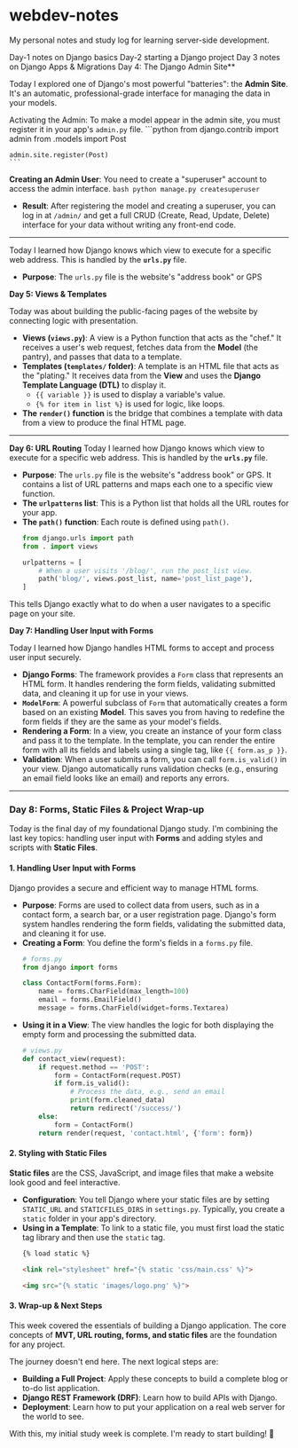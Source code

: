 # webdev-notes
My personal notes and study log for learning server-side development.

Day-1 
notes on Django basics
Day-2 
starting a Django project
Day 3
notes on Django Apps & Migrations
Day 4: The Django Admin Site**

Today I explored one of Django's most powerful "batteries": the **Admin Site**. It's an automatic, professional-grade interface for managing the data in your models.

Activating the Admin: To make a model appear in the admin site, you must register it in your app's `admin.py` file.
    ```python
    from django.contrib import admin
    from .models import Post

    admin.site.register(Post)
    ```
**Creating an Admin User**: You need to create a "superuser" account to access the admin interface.
    ```bash
    python manage.py createsuperuser
    ```
* **Result**: After registering the model and creating a superuser, you can log in at `/admin/` and get a full CRUD (Create, Read, Update, Delete) interface for your data without writing any front-end code.

---


Today I learned how Django knows which view to execute for a specific web address. This is handled by the **`urls.py`** file.

* **Purpose**: The `urls.py` file is the website's "address book" or GPS


**Day 5: Views & Templates**

Today was about building the public-facing pages of the website by connecting logic with presentation.

* **Views (`views.py`)**: A view is a Python function that acts as the "chef." It receives a user's web request, fetches data from the **Model** (the pantry), and passes that data to a template.
* **Templates (`templates/` folder)**: A template is an HTML file that acts as the "plating." It receives data from the **View** and uses the **Django Template Language (DTL)** to display it.
    * `{{ variable }}` is used to display a variable's value.
    * `{% for item in list %}` is used for logic, like loops.
* **The `render()` function** is the bridge that combines a template with data from a view to produce the final HTML page.

---
 **Day 6: URL Routing**
Today I learned how Django knows which view to execute for a specific web address. This is handled by the **`urls.py`** file.

* **Purpose**: The `urls.py` file is the website's "address book" or GPS. It contains a list of URL patterns and maps each one to a specific view function.
* **The `urlpatterns` list**: This is a Python list that holds all the URL routes for your app.
* **The `path()` function**: Each route is defined using `path()`.
    ```python
    from django.urls import path
    from . import views

    urlpatterns = [
        # When a user visits '/blog/', run the post_list view.
        path('blog/', views.post_list, name='post_list_page'),
    ]
    ```
This tells Django exactly what to do when a user navigates to a specific page on your site.


**Day 7: Handling User Input with Forms**

Today I learned how Django handles HTML forms to accept and process user input securely.

* **Django Forms**: The framework provides a `Form` class that represents an HTML form. It handles rendering the form fields, validating submitted data, and cleaning it up for use in your views.
* **`ModelForm`**: A powerful subclass of `Form` that automatically creates a form based on an existing **Model**. This saves you from having to redefine the form fields if they are the same as your model's fields.
* **Rendering a Form**: In a view, you create an instance of your form class and pass it to the template. In the template, you can render the entire form with all its fields and labels using a single tag, like `{{ form.as_p }}`.
* **Validation**: When a user submits a form, you can call `form.is_valid()` in your view. Django automatically runs validation checks (e.g., ensuring an email field looks like an email) and reports any errors.

---

### **Day 8: Forms, Static Files & Project Wrap-up**

Today is the final day of my foundational Django study. I'm combining the last key topics: handling user input with **Forms** and adding styles and scripts with **Static Files**.

#### 1. Handling User Input with Forms

Django provides a secure and efficient way to manage HTML forms.

* **Purpose**: Forms are used to collect data from users, such as in a contact form, a search bar, or a user registration page. Django's form system handles rendering the form fields, validating the submitted data, and cleaning it for use.
* **Creating a Form**: You define the form's fields in a `forms.py` file.
    ```python
    # forms.py
    from django import forms

    class ContactForm(forms.Form):
        name = forms.CharField(max_length=100)
        email = forms.EmailField()
        message = forms.CharField(widget=forms.Textarea)
    ```
* **Using it in a View**: The view handles the logic for both displaying the empty form and processing the submitted data.
    ```python
    # views.py
    def contact_view(request):
        if request.method == 'POST':
            form = ContactForm(request.POST)
            if form.is_valid():
                # Process the data, e.g., send an email
                print(form.cleaned_data)
                return redirect('/success/')
        else:
            form = ContactForm()
        return render(request, 'contact.html', {'form': form})
    ```

#### 2. Styling with Static Files

**Static files** are the CSS, JavaScript, and image files that make a website look good and feel interactive.

* **Configuration**: You tell Django where your static files are by setting `STATIC_URL` and `STATICFILES_DIRS` in `settings.py`. Typically, you create a `static` folder in your app's directory.
* **Using in a Template**: To link to a static file, you must first load the static tag library and then use the `static` tag.
    ```html
    {% load static %}

    <link rel="stylesheet" href="{% static 'css/main.css' %}">

    <img src="{% static 'images/logo.png' %}">
    ```

#### 3. Wrap-up & Next Steps

This week covered the essentials of building a Django application. The core concepts of **MVT, URL routing, forms, and static files** are the foundation for any project.

The journey doesn't end here. The next logical steps are:
* **Building a Full Project**: Apply these concepts to build a complete blog or to-do list application.
* **Django REST Framework (DRF)**: Learn how to build APIs with Django.
* **Deployment**: Learn how to put your application on a real web server for the world to see.

With this, my initial study week is complete. I'm ready to start building! 🚀
